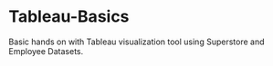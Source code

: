 # Tableau-Basics
Basic hands on with Tableau visualization tool using Superstore and Employee Datasets.
